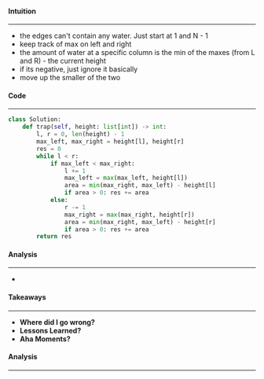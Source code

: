 #### Intuition
---
- the edges can't contain any water. Just start at 1 and N - 1
- keep track of max on left and right
- the amount of water at a specific column is the min of the maxes (from L and R) - the current height
- if its negative, just ignore it basically
- move up the smaller of the two
#### Code
---
```python
class Solution:
    def trap(self, height: list[int]) -> int:
        l, r = 0, len(height) - 1
        max_left, max_right = height[l], height[r] 
        res = 0
        while l < r:
            if max_left < max_right:
                l += 1
                max_left = max(max_left, height[l])
                area = min(max_right, max_left) - height[l]
                if area > 0: res += area
            else:
                r -= 1
                max_right = max(max_right, height[r])
                area = min(max_right, max_left) - height[r]
                if area > 0: res += area
        return res
```

#### Analysis
---
- 

#### Takeaways
---
- **Where did I go wrong?**
- **Lessons Learned?**
- **Aha Moments?**

#### Analysis
---
